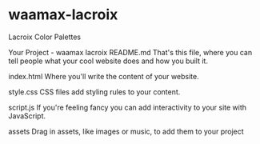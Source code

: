 # waamax-lacroix
Lacroix Color Palettes 


Your Project - waamax lacroix
README.md
That's this file, where you can tell people what your cool website does and how you built it.

index.html
Where you'll write the content of your website.

style.css
CSS files add styling rules to your content.

script.js
If you're feeling fancy you can add interactivity to your site with JavaScript.

assets
Drag in assets, like images or music, to add them to your project

